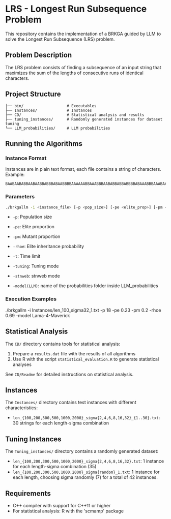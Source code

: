 
# LRS - Longest Run Subsequence Problem

This repository contains the implementation of a BRKGA guided by LLM to solve the Longest Run Subsequence (LRS) problem.

## Problem Description

The LRS problem consists of finding a subsequence of an input string that maximizes the sum of the lengths of consecutive runs of identical characters.

## Project Structure

```
├── bin/                   # Executables
├── Instances/             # Instances
├── CD/                    # Statistical analysis and results
├── tuning_instances/      # Randomly generated instances for dataset tuning
└── LLM_probabilities/     # LLM probabilities
```

## Running the Algorithms

### Instance Format

Instances are in plain text format, each file contains a string of characters. Example:
```
BAABAABABBAABAABBABBBABAABBBBAAAAAABBAAABBBAABABBABBABBBBABAAABBBAAABAABBAABBABBBABAABBBAAAABAABABAB
```

### Parameters

```bash
./brkgallm -i <instance_file> [-p <pop_size>] [-pe <elite_prop>] [-pm <mutant_prop>] [-rhoe <inherit_prob>] [-t <time>] [-tuning] [-stnweb]
```
- `-p`: Population size 
- `-pe`: Elite proportion 
- `-pm`: Mutant proportion 
- `-rhoe`: Elite inheritance probability 
- `-t`: Time limit 
- `-tuning`: Tuning mode
- `-stnweb`: stnweb mode

- `-model(LLM)`: name of the probabilities folder inside LLM_probabilities


### Execution Examples

./brkgallm -i Instances/len_100_sigma32_1.txt -p 18 -pe 0.23 -pm 0.2 -rhoe 0.69 -model Lama-4-Maverick


## Statistical Analysis

The `CD/` directory contains tools for statistical analysis:

1. Prepare a `results.dat` file with the results of all algorithms
2. Use R with the script `statistical_evaluation.R` to generate statistical analyses

See `CD/Readme` for detailed instructions on statistical analysis.

## Instances


The `Instances/` directory contains test instances with different characteristics:
- `len_{100,200,300,500,1000,2000}_sigma{2,4,6,8,16,32}_{1..30}.txt`: 30 strings for each length-sigma combination

## Tuning Instances

The `Tuning_instances/` directory contains a randomly generated dataset:
- `len_{100,200,300,500,1000,2000}_sigma{2,4,6,8,16,32}.txt`: 1 instance for each length-sigma combination (35)
- `len_{100,200,300,500,1000,2000}_sigma{random}_1.txt`: 1 instance for each length, choosing sigma randomly (7)
for a total of 42 instances.


## Requirements

- C++ compiler with support for C++11 or higher
- For statistical analysis: R with the 'scmamp' package

